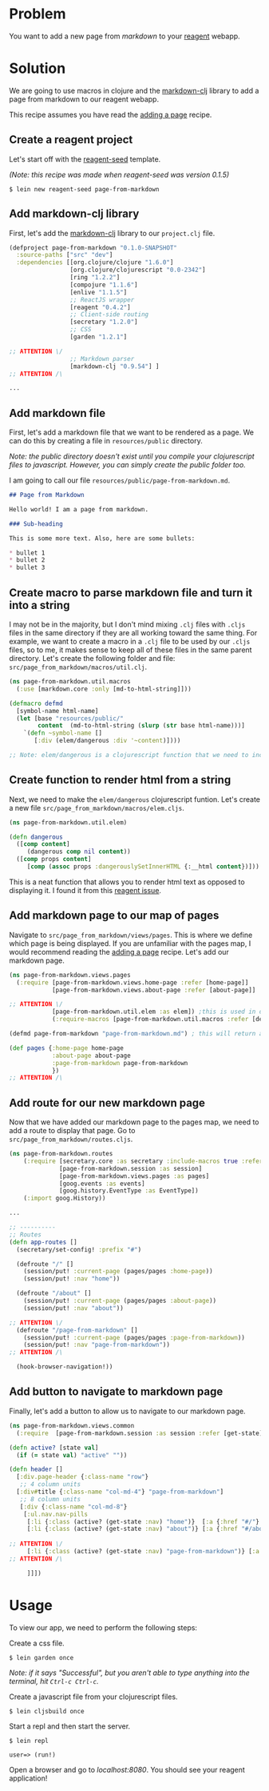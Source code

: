 # Problem

You want to add a new page from *markdown* to your [reagent](https://github.com/holmsand/reagent) webapp.

# Solution

We are going to use macros in clojure and the [markdown-clj](https://github.com/yogthos/markdown-clj) library to add a page from markdown to our reagent webapp.

This recipe assumes you have read the [adding a page](https://github.com/gadfly361/reagent-cookbook/tree/master/adding-a-page) recipe.

## Create a reagent project

Let's start off with the [reagent-seed](https://github.com/gadfly361/reagent-seed) template.

*(Note: this recipe was made when reagent-seed was version 0.1.5)*

```
$ lein new reagent-seed page-from-markdown
```

## Add markdown-clj library

First, let's add the [markdown-clj](https://github.com/yogthos/markdown-clj) library to our `project.clj` file.

```clojure
(defproject page-from-markdown "0.1.0-SNAPSHOT"
  :source-paths ["src" "dev"]
  :dependencies [[org.clojure/clojure "1.6.0"]
                 [org.clojure/clojurescript "0.0-2342"]
                 [ring "1.2.2"]
                 [compojure "1.1.6"]
                 [enlive "1.1.5"]
                 ;; ReactJS wrapper
                 [reagent "0.4.2"]
                 ;; Client-side routing
                 [secretary "1.2.0"]
                 ;; CSS
                 [garden "1.2.1"] 

;; ATTENTION \/
                 ;; Markdown parser
                 [markdown-clj "0.9.54"] ]
;; ATTENTION /\

...
```

## Add markdown file

First, let's add a markdown file that we want to be rendered as a page.  We can do this by creating a file in `resources/public` directory.

*Note: the public directory doesn't exist until you compile your clojurescript files to javascript. However, you can simply create the public folder too.*

I am going to call our file `resources/public/page-from-markdown.md`.

```markdown
## Page from Markdown

Hello world! I am a page from markdown.

### Sub-heading

This is some more text. Also, here are some bullets:

* bullet 1
* bullet 2
* bullet 3
```

## Create macro to parse markdown file and turn it into a string

I may not be in the majority, but I don't mind mixing `.clj` files with `.cljs` files in the same directory if they are all working toward the same thing. For example, we want to create a macro in a `.clj` file to be used by our `.cljs` files, so to me, it makes sense to keep all of these files in the same parent directory.  Let's create the following folder and file: `src/page_from_markdown/macros/util.clj`.

```clojure
(ns page-from-markdown.util.macros
  (:use [markdown.core :only [md-to-html-string]]))

(defmacro defmd
  [symbol-name html-name]
  (let [base "resources/public/"
        content  (md-to-html-string (slurp (str base html-name)))]
    `(defn ~symbol-name []
       [:div (elem/dangerous :div '~content)])))

;; Note: elem/dangerous is a clojurescript function that we need to include whenever we use this macro!
```

## Create function to render html from a string

Next, we need to make the `elem/dangerous` clojurescript funtion.  Let's create a new file `src/page_from_markdown/macros/elem.cljs`.

```clojure
(ns page-from-markdown.util.elem)

(defn dangerous
  ([comp content]
     (dangerous comp nil content))
  ([comp props content]
     [comp (assoc props :dangerouslySetInnerHTML {:__html content})]))
```

This is a neat function that allows you to render html text as opposed to displaying it. I found it from this [reagent issue](https://github.com/reagent-project/reagent/issues/14).

## Add markdown page to our map of pages

Navigate to `src/page_from_markdown/views/pages`.  This is where we define which page is being displayed. If you are unfamiliar with the pages map, I would recommend reading the [adding a page](https://github.com/gadfly361/reagent-cookbook/tree/master/adding-a-page) recipe.  Let's add our markdown page.

```clojure
(ns page-from-markdown.views.pages
  (:require [page-from-markdown.views.home-page :refer [home-page]]
            [page-from-markdown.views.about-page :refer [about-page]]

;; ATTENTION \/
            [page-from-markdown.util.elem :as elem]) ;this is used in defmd macro
            (:require-macros [page-from-markdown.util.macros :refer [defmd]]))

(defmd page-from-markdown "page-from-markdown.md") ; this will return a reagent component

(def pages {:home-page home-page
            :about-page about-page
            :page-from-markdown page-from-markdown
            })
;; ATTENTION /\
```

## Add route for our new markdown page

Now that we have added our markdown page to the pages map, we need to add a route to display that page.  Go to `src/page_from_markdown/routes.cljs`.

```clojure
(ns page-from-markdown.routes
    (:require [secretary.core :as secretary :include-macros true :refer [defroute]]
              [page-from-markdown.session :as session]
              [page-from-markdown.views.pages :as pages]
              [goog.events :as events]
              [goog.history.EventType :as EventType])
    (:import goog.History))

...

;; ----------
;; Routes
(defn app-routes []
  (secretary/set-config! :prefix "#")

  (defroute "/" []
    (session/put! :current-page (pages/pages :home-page))
    (session/put! :nav "home"))

  (defroute "/about" []
    (session/put! :current-page (pages/pages :about-page))
    (session/put! :nav "about"))

;; ATTENTION \/
  (defroute "/page-from-markdown" []
    (session/put! :current-page (pages/pages :page-from-markdown))
    (session/put! :nav "page-from-markdown"))
;; ATTENTION /\

  (hook-browser-navigation!))
```

## Add button to navigate to markdown page

Finally, let's add a button to allow us to navigate to our markdown page.

```clojure
(ns page-from-markdown.views.common
  (:require  [page-from-markdown.session :as session :refer [get-state]]))

(defn active? [state val]
  (if (= state val) "active" ""))

(defn header []
  [:div.page-header {:class-name "row"}
   ;; 4 column units
  [:div#title {:class-name "col-md-4"} "page-from-markdown"]
   ;; 8 column units
   [:div {:class-name "col-md-8"}
    [:ul.nav.nav-pills 
     [:li {:class (active? (get-state :nav) "home")}  [:a {:href "#/"} [:span {:class-name "fa fa-home"} " Home"]]]
     [:li {:class (active? (get-state :nav) "about")} [:a {:href "#/about"} "About"]]
	 
;; ATTENTION \/
     [:li {:class (active? (get-state :nav) "page-from-markdown")} [:a {:href "#/page-from-markdown"} "Markdown"]]
;; ATTENTION /\

     ]]])
```

# Usage

To view our app, we need to perform the following steps:

Create a css file.

```
$ lein garden once
```

*Note: if it says "Successful", but you aren't able to type anything into the terminal, hit `Ctrl-c Ctrl-c`.*

Create a javascript file from your clojurescript files.

```
$ lein cljsbuild once
```

Start a repl and then start the server.

```
$ lein repl

user=> (run!)
```

Open a browser and go to *localhost:8080*. You should see your reagent application!
